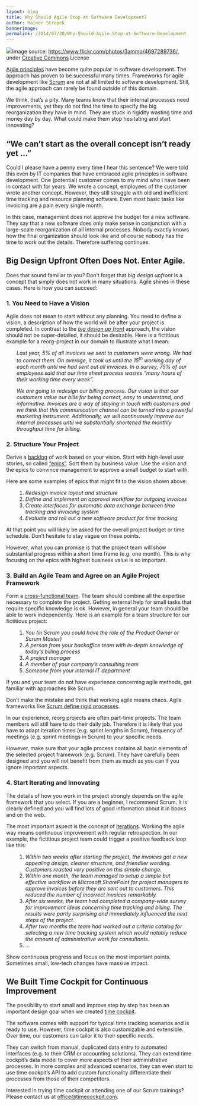 ```yaml
---
layout: blog
title: Why Should Agile Stop at Software Development?
author: Rainer Stropek
bannerimage: 
permalink: /2014/07/30/Why-Should-Agile-Stop-at-Software-Development
---
```


<div class="imageCaption" xmlns="http://www.w3.org/1999/xhtml">
  <img src="{{site.baseurl}}/images/blog/2014/07/hands.jpg" />Image source: <a href="https://www.flickr.com/photos/3ammo/4697289736/" target="_blank">https://www.flickr.com/photos/3ammo/4697289736/</a>, under <a href="https://creativecommons.org/licenses/by-nc-sa/2.0/deed.de" target="_blank">Creative Commons</a> License</div><p xmlns="http://www.w3.org/1999/xhtml">
  <a href="http://agilemanifesto.org/" target="_blank">Agile principles</a> have become quite popular in software development. The approach has proven to be successful many times. Frameworks for agile development like <a href="https://www.scrum.org/" target="_blank">Scrum</a> are not at all limited to software development. Still, the agile approach can rarely be found outside of this domain.</p><p xmlns="http://www.w3.org/1999/xhtml">We think, that’s a pity. Many teams know that their internal processes need improvements, yet they do not find the time to specify the big reorganization they have in mind. They are stuck in rigidity wasting time and money day by day. What could make them stop hesitating and start innovating?</p><h2 xmlns="http://www.w3.org/1999/xhtml">“We can’t start as the overall concept isn’t ready yet …”</h2><p xmlns="http://www.w3.org/1999/xhtml">Could I please have a penny every time I hear this sentence? We were told this even by IT companies that have embraced agile principles in software development. One (potential) customer comes to my mind who I have been in contact with for years. We wrote a concept, employees of the customer wrote another concept. However, they still struggle with old and inefficient time tracking and resource planning software. Even most basic tasks like invoicing are a pain every single month.</p><p xmlns="http://www.w3.org/1999/xhtml">In this case, management does not approve the budget for a new software. They say that a new software does only make sense in conjunction with a large-scale reorganization of all internal processes. Nobody exactly knows how the final organization should look like and of course nobody has the time to work out the details. Therefore suffering continues.</p><h2 xmlns="http://www.w3.org/1999/xhtml">Big Design Upfront Often Does Not. Enter Agile.</h2><p xmlns="http://www.w3.org/1999/xhtml">Does that sound familiar to you? Don’t forget that <em>big design upfront</em> is a concept that simply does not work in many situations. Agile shines in these cases. Here is how you can succeed:</p><h3 xmlns="http://www.w3.org/1999/xhtml">1. You Need to Have a Vision</h3><p xmlns="http://www.w3.org/1999/xhtml">Agile does not mean to start without any planning. You need to define a vision, a description of how the world will be after your project is completed. In contrast to the <a href="http://en.wikipedia.org/wiki/Big_Design_Up_Front" target="_blank"><em>big design up front</em></a> approach, the vision should not be super-detailed, it should be desirable. Here is a fictitious example for a reorg-project in our domain to illustrate what I mean:</p><div style="margin-left: 2em" xmlns="http://www.w3.org/1999/xhtml">
  <p>
    <em>Last year, 5% of all invoices we sent to customers were wrong. We had to correct them. On average, it took us until the 15<sup>th</sup> working day of each month until we had sent out all invoices. In a survey, 75% of our employees said that our time sheet process wastes “many hours of their working time every week”.</em>
  </p>
  <p>
    <em>We are going to redesign our billing process. Our vision is that our customers value our bills for being correct, easy to understand, and informative. Invoices are a way of staying in touch with customers and we think that this communication channel can be turned into a powerful marketing instrument. Additionally, we will continuously improve our internal processes until we substantially shortened the monthly throughput time for billing.</em>
  </p>
</div><h3 xmlns="http://www.w3.org/1999/xhtml">2. Structure Your Project</h3><p xmlns="http://www.w3.org/1999/xhtml">Derive a <a href="http://en.wikipedia.org/wiki/Scrum_(development)#Product_backlog" target="_blank">backlog</a> of work based on your vision. Start with high-level user stories, so called <a href="http://scrummethodology.com/scrum-epics/" target="_blank">“epics”</a>. Sort them by business value. Use the vision and the epics to convince management to approve a small budget to start with.</p><p xmlns="http://www.w3.org/1999/xhtml">Here are some examples of epics that might fit to the vision shown above:</p><div style="margin-left: 2em" xmlns="http://www.w3.org/1999/xhtml">
  <ol>
    <li>
      <em>Redesign invoice layout and structure</em>
    </li>
    <li>
      <em>Define and implement an approval workflow for outgoing invoices</em>
    </li>
    <li>
      <em>Create interfaces for automatic data exchange between time tracking and invoicing system</em>
    </li>
    <li>
      <em>Evaluate and roll out a new software product for time tracking</em>
    </li>
  </ol>
</div><p xmlns="http://www.w3.org/1999/xhtml">At that point you will likely be asked for the overall project budget or time schedule. Don’t hesitate to stay vague on these points.</p><p class="showcase" xmlns="http://www.w3.org/1999/xhtml">However, what you can promise is that the project team will show substantial progress within a <em>short</em> time frame (e.g. one month). This is why focusing on the epics with highest business value is so important.</p><h3 xmlns="http://www.w3.org/1999/xhtml">3. Build an Agile Team and Agree on an Agile Project Framework</h3><p xmlns="http://www.w3.org/1999/xhtml">Form a <a href="http://en.wikipedia.org/wiki/Cross-functional_team" target="_blank">cross-functional team</a>. The team should combine all the expertise necessary to complete the project. Getting external help for small tasks that require specific knowledge is ok. However, in general your team should be able to work independently. Here is an example for a team structure for our fictitious project:</p><div style="margin-left: 2em" xmlns="http://www.w3.org/1999/xhtml">
  <ol>
    <li>
      <em>You (in Scrum you could have the role of the Product Owner or Scrum Master)</em>
    </li>
    <li>
      <em>A person from your backoffice team with in-depth knowledge of today’s billing process</em>
    </li>
    <li>
      <em>A project manager</em>
    </li>
    <li>
      <em>A member of your company’s consulting team</em>
    </li>
    <li>
      <em>Someone from your internal IT department</em>
    </li>
  </ol>
</div><p xmlns="http://www.w3.org/1999/xhtml">If you and your team do not have experience concerning agile methods, get familiar with approaches like Scrum.</p><p class="showcase" xmlns="http://www.w3.org/1999/xhtml">Don’t make the mistake and think that working agile means chaos. Agile frameworks like <a href="https://www.scrum.org/Scrum-Guide" target="_blank">Scrum define rigid processes</a>.</p><p xmlns="http://www.w3.org/1999/xhtml">In our experience, reorg projects are often part-time projects. The team members will still have to do their daily job. Therefore it is likely that you have to adapt iteration times (e.g. sprint lengths in Scrum), frequency of meetings (e.g. sprint meetings in Scrum) to your specific needs.</p><p xmlns="http://www.w3.org/1999/xhtml">However, make sure that your agile process contains all basic elements of the selected project framework (e.g. Scrum). They have carefully been designed and you will not benefit from them as much as you can if you ignore important aspects.</p><h3 xmlns="http://www.w3.org/1999/xhtml">4. Start Iterating and Innovating</h3><p xmlns="http://www.w3.org/1999/xhtml">The details of how you work in the project strongly depends on the agile framework that you select. If you are a beginner, I recommend Scrum. It is clearly defined and you will find lots of good information about it in books and on the web.</p><p xmlns="http://www.w3.org/1999/xhtml">The most important aspect is the concept of <a href="http://guide.agilealliance.org/guide/iteration.html" target="_blank">iterations</a>. Working the agile way means continuous improvement with regular retrospection. In our example, the fictitious project team could trigger a positive feedback loop like this:</p><div style="margin-left: 2em" xmlns="http://www.w3.org/1999/xhtml">
  <ol>
    <li>
      <em>Within two weeks after starting the project, the invoices got a new appealing design, cleaner structure, and friendlier wording. Customers reacted very positive on this simple change.</em>
    </li>
    <li>
      <em>Within one month, the team managed to setup a simple but effective workflow in Microsoft SharePoint for project managers to approve invoices before they are sent out to customers. This reduced the number of incorrect invoices remarkably.</em>
    </li>
    <li>
      <em>After six weeks, the team had completed a company-wide survey for improvement ideas concerning time tracking and billing. The results were partly surprising and immediately influenced the next steps of the project.</em>
    </li>
    <li>
      <em>After two months the team had worked out a criteria catalog for selecting a new time tracking system which would notably reduce the amount of administrative work for consultants.</em>
    </li>
    <li>
      <em>…</em>
    </li>
  </ol>
</div><p class="showcase" xmlns="http://www.w3.org/1999/xhtml">Show continuous progress and focus on the most important points. Sometimes small, low-tech changes have massive impact.</p><h2 xmlns="http://www.w3.org/1999/xhtml">We Built Time Cockpit for Continuous Improvement</h2><p xmlns="http://www.w3.org/1999/xhtml">The possibility to start small and improve step by step has been an important design goal when we created <a href="~/" target="_blank">time cockpit</a>.</p><p xmlns="http://www.w3.org/1999/xhtml">The software comes with support for typical time tracking scenarios and is ready to use. However, time cockpit is also customizable and extensible. Over time, our customers can tailor it to their specific needs.</p><p xmlns="http://www.w3.org/1999/xhtml">They can switch from manual, duplicated data entry to automated interfaces (e.g. to their CRM or accounting solutions). They can extend time cockpit’s data model to cover more aspects of their administrative processes. In more complex and advanced scenarios, they can even start to use time cockpit’s API to add custom functionality differentiate their processes from those of their competitors.</p><p class="showcase" xmlns="http://www.w3.org/1999/xhtml">Interested in trying time cockpit or attending one of our Scrum trainings? Please contact us at <a href="mailto:office@timecockpit.com">office@timecockpit.com</a>.</p>